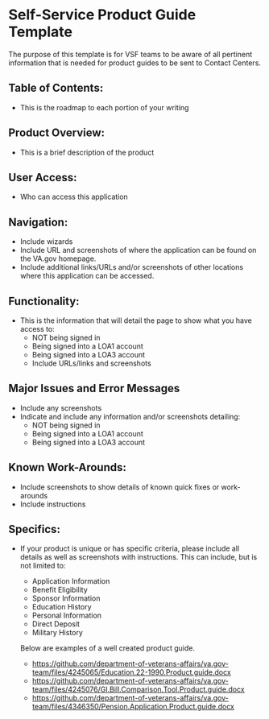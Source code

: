 # **Self-Service Product Guide Template** 

The purpose of this template is for VSF teams to be aware of all pertinent information that is needed for product guides to be sent to Contact Centers.  

## **Table of Contents:**
- This is the roadmap to each portion of your writing

## **Product Overview:**
- This is a brief description of the product

## **User Access:**
- Who can access this application

## **Navigation:**
- Include wizards
- Include URL and screenshots of where the application can be found on the VA.gov homepage.
- Include additional links/URLs and/or screenshots of other locations where this application can be accessed.

## **Functionality:**
- This is the information that will detail the page to show what you have access to:
     - NOT being signed in
     - Being signed into a LOA1 account
     - Being signed into a LOA3 account
     - Include URLs/links and screenshots

## **Major Issues and Error Messages**
- Include any screenshots
- Indicate and include any information and/or screenshots detailing:
     - NOT being signed in
     - Being signed into a LOA1 account
     - Being signed into a LOA3 account

## **Known Work-Arounds:**
- Include screenshots to show details of known quick fixes or work-arounds
- Include instructions

## **Specifics:**
- If your product is unique or has specific criteria, please include all details as well as screenshots with instructions.  This can    include, but is not limited to:
     - Application Information
     - Benefit Eligibility
     - Sponsor Information
     - Education History
     - Personal Information
     - Direct Deposit
     - Military History
     
     Below are examples of a well created product guide.
     
     - https://github.com/department-of-veterans-affairs/va.gov-team/files/4245065/Education.22-1990.Product.guide.docx
     - https://github.com/department-of-veterans-affairs/va.gov-team/files/4245076/GI.Bill.Comparison.Tool.Product.guide.docx
     - https://github.com/department-of-veterans-affairs/va.gov-team/files/4346350/Pension.Application.Product.guide.docx
